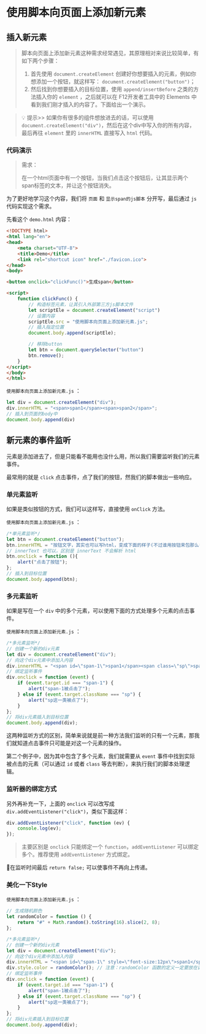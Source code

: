 # 使用脚本向页面上添加新元素

## 插入新元素

> 脚本向页面上添加新元素这种需求经常遇见，其原理相对来说比较简单，有如下两个步骤：
>
> 1. 首先使用 `document.createElement` 创建好你想要插入的元素，例如你想添加一个按钮，就这样写：
     `document.createElement("button")`；
> 2. 然后找到你想要插入的目标位置，使用 `append/insertBefore` 之类的方法插入你的 `element` ，之后就可以在 F12开发者工具中的
     Elements 中看到我们刚才插入的内容了。下面给出一个演示。

> &#x1F4A1; 提示>> 如果你有很多的组件想放进去的话，可以使用 `document.createElement("div")`，然后在这个div中写入你的所有内容，最后再往
`element` 里的 `innerHTML` 直接写入 `html` 代码。

### 代码演示

> 需求：
>
> 在一个html页面中有一个按钮，当我们点击这个按钮后，让其显示两个span标签的文本，并让这个按钮消失。

为了更好地学习这个内容，我们将 `页面` 和 `显示span的js脚本` 分开写，最后通过 `js` 代码实现这个需求。

先看这个 `demo.html` 内容：

```html
<!DOCTYPE html>
<html lang="en">
<head>
    <meta charset="UTF-8">
    <title>Demo</title>
    <link rel="shortcut icon" href="./favicon.ico">
</head>
<body>

<button onclick="clickFunc()">生成span</button>

<script>
    function clickFunc() {
        // 构造标签元素，让其引入外部第三方js脚本文件
        let scriptEle = document.createElement("script")
        // 设置内容
        scriptEle.src = "使用脚本向页面上添加新元素.js";
        // 插入指定位置
        document.body.append(scriptEle);

        // 移除button
        let btn = document.querySelector("button")
        btn.remove();
    }
</script>
</body>
</html>
```

`使用脚本向页面上添加新元素.js` ：

```javascript
let div = document.createElement("div");
div.innerHTML = "<span>span1</span><span>span2</span>";
// 插入到页面的body中
document.body.append(div)
```

## 新元素的事件监听

元素是添加进去了，但是只能看不能用也没什么用，所以我们需要监听我们的元素事件。

最常用的就是 `click` 点击事件，点了我们的按钮，然我们的脚本做出一些响应。

### 单元素监听

如果是类似按钮的方式，我们可以这样写，直接使用 `onClick` 方法。

`使用脚本向页面上添加新元素.js` ：

```javascript
/*单元素监听*/
let btn = document.createElement("button");
btn.innerHTML = "按钮文字，其实也可以写html，变成下面的样子(不过谁用按钮来包那么多html标签呢)";
// innerText 也可以，区别是 innerText 不会解析 html
btn.onclick = function (){
    alert("点击了按钮");
};
// 插入到目标位置
document.body.append(btn);
```

### 多元素监听

如果是写在一个 `div` 中的多个元素，可以使用下面的方式处理多个元素的点击事件。

`使用脚本向页面上添加新元素.js` ：

```javascript
/*多元素监听*/
// 创建一个新的div元素
let div = document.createElement("div");
// 向这个div元素中添加入内容
div.innerHTML = "<span id=\"span-1\">span1</span><span class=\"sp\">span class</span>";
// 绑定监听事件
div.onclick = function (event) {
    if (event.target.id === "span-1") {
        alert("span-1被点击了");
    } else if (event.target.className === "sp") {
        alert("sp这一类被点了");
    }
};
// 将div元素插入到目标位置
document.body.append(div);
```

这两种监听方式的区别，简单来说就是前一种方法我们监听的只有一个元素，那我们就知道点击事件只可能是对这一个元素的操作。

第二个例子中，因为其中包含了多个元素，我们就需要从 `event` 事件中找到实际被点击的元素（可以通过 `id` 或者 `class`
等去判断），来执行我们的脚本处理逻辑。

### 监听器的绑定方式

另外再补充一下，上面的 `onclick` 可以改写成 `div.addEventListener("click")`，类似下面这样：

```javascript
div.addEventListener("click", function (ev) {
    console.log(ev);
});
```

> 主要区别是 `onclick` 只能绑定一个 `function`，`addEventListener` 可以绑定多个。推荐使用 `addEventListener` 方式绑定。

&#x1F514;在监听时间最后 `return false;` 可以使事件不再向上传递。

### 美化一下Style

`使用脚本向页面上添加新元素.js` ：

```javascript
// 生成随机颜色
let randomColor = function () {
    return "#" + Math.random().toString(16).slice(2, 8);
};

/*多元素监听*/
// 创建一个新的div元素
let div = document.createElement("div");
// 向这个div元素中添加入内容
div.innerHTML = "<span id=\"span-1\" style=\"font-size:12px\">span1</span><span class=\"sp\" style=\"color:red\">span class</span>";
div.style.color = randomColor(); // 注意：randomColor 函数的定义一定要放在调用之前（之上）
// 绑定监听事件
div.onclick = function (event) {
    if (event.target.id === "span-1") {
        alert("span-1被点击了");
    } else if (event.target.className === "sp") {
        alert("sp这一类被点了");
    }
};
// 将div元素插入到目标位置
document.body.append(div);
```

